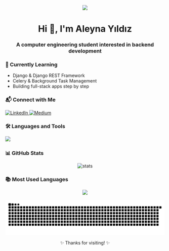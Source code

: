 <p align="center">
  <img src="https://cdnb.artstation.com/p/assets/images/images/036/125/405/original/igor-freitas-mesa.gif?1616779562" width="500"/>
</p>

<h1 align="center">Hi 👋, I'm Aleyna Yıldız</h1>
<h3 align="center">A computer engineering student interested in backend development</h3>


### 🌱 Currently Learning

- Django & Django REST Framework  
- Celery & Background Task Management  
- Building full-stack apps step by step  



### 📬 Connect with Me

<p align="left">
  <a href="https://linkedin.com/in/aleynayildiz1" target="_blank">
    <img src="https://img.shields.io/badge/LinkedIn-blue?style=for-the-badge&logo=linkedin&logoColor=white" alt="LinkedIn"/>
  </a>
  <a href="https://medium.com/@aleynayildizz" target="_blank">
    <img src="https://img.shields.io/badge/Medium-black?style=for-the-badge&logo=medium&logoColor=white" alt="Medium"/>
  </a>
</p>




### 🛠️ Languages and Tools

<p align="left">
  <img src="https://skillicons.dev/icons?i=python,django,html,css,bootstrap,git,github,vscode,postman" />
</p>


### 📊 GitHub Stats 

<p align="center">
  <img src="https://github-readme-stats.vercel.app/api?username=a1eynayildiz&show_icons=true&theme=tokyonight" alt="stats"/>
  <br>

### 📚 Most Used Languages

<p align="center">
  <img src="https://github-readme-stats.vercel.app/api/top-langs/?username=a1eynayildiz&layout=compact&theme=tokyonight" width="500"/>
</p>









![snake gif](https://raw.githubusercontent.com/a1eynayildiz/a1eynayildiz/output/github-contribution-grid-snake.svg)

<p align="center">✨ Thanks for visiting! ✨</p>
